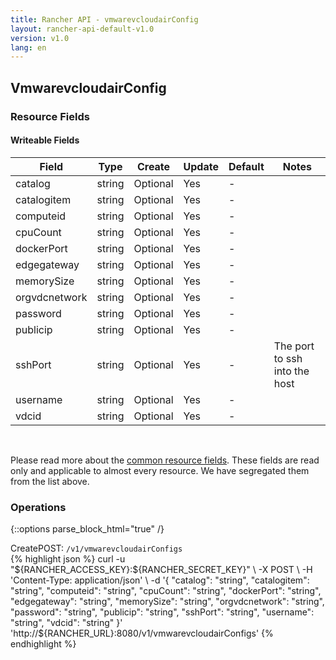 ```yaml
---
title: Rancher API - vmwarevcloudairConfig
layout: rancher-api-default-v1.0
version: v1.0
lang: en
---
```


## VmwarevcloudairConfig



### Resource Fields

#### Writeable Fields

Field | Type | Create | Update | Default | Notes
---|---|---|---|---|---
catalog | string | Optional | Yes | - | 
catalogitem | string | Optional | Yes | - | 
computeid | string | Optional | Yes | - | 
cpuCount | string | Optional | Yes | - | 
dockerPort | string | Optional | Yes | - | 
edgegateway | string | Optional | Yes | - | 
memorySize | string | Optional | Yes | - | 
orgvdcnetwork | string | Optional | Yes | - | 
password | string | Optional | Yes | - | 
publicip | string | Optional | Yes | - | 
sshPort | string | Optional | Yes | - | The port to ssh into the host
username | string | Optional | Yes | - | 
vdcid | string | Optional | Yes | - | 



<br>

Please read more about the [common resource fields]({{site.baseurl}}/rancher/{{page.version}}/{{page.lang}}/api/common/). These fields are read only and applicable to almost every resource. We have segregated them from the list above.

### Operations
{::options parse_block_html="true" /}
<a id="create"></a>
<div class="action"><span class="header">Create<span class="headerright">POST:  <code>/v1/vmwarevcloudairConfigs</code></span></span>
<div class="action-contents"> {% highlight json %}
curl -u "${RANCHER_ACCESS_KEY}:${RANCHER_SECRET_KEY}" \
-X POST \
-H 'Content-Type: application/json' \
-d '{
	"catalog": "string",
	"catalogitem": "string",
	"computeid": "string",
	"cpuCount": "string",
	"dockerPort": "string",
	"edgegateway": "string",
	"memorySize": "string",
	"orgvdcnetwork": "string",
	"password": "string",
	"publicip": "string",
	"sshPort": "string",
	"username": "string",
	"vdcid": "string"
}' 'http://${RANCHER_URL}:8080/v1/vmwarevcloudairConfigs'
{% endhighlight %}
</div></div>



